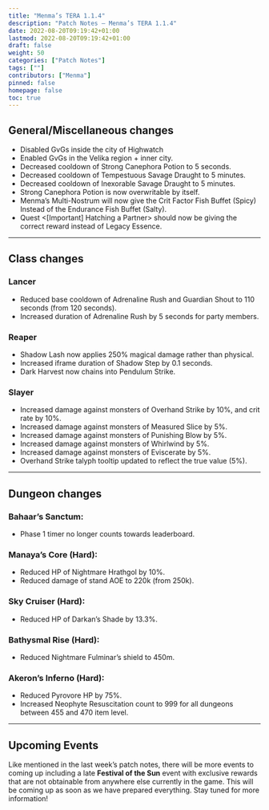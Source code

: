 ```yaml
---
title: "Menma’s TERA 1.1.4"
description: "Patch Notes – Menma’s TERA 1.1.4"
date: 2022-08-20T09:19:42+01:00
lastmod: 2022-08-20T09:19:42+01:00
draft: false
weight: 50
categories: ["Patch Notes"]
tags: [""]
contributors: ["Menma"]
pinned: false
homepage: false
toc: true
---
```



## General/Miscellaneous changes
- Disabled GvGs inside the city of Highwatch
- Enabled GvGs in the Velika region + inner city.
- Decreased cooldown of Strong Canephora Potion to 5 seconds.
- Decreased cooldown of Tempestuous Savage Draught to 5 minutes.
- Decreased cooldown of Inexorable Savage Draught to 5 minutes.
- Strong Canephora Potion is now overwritable by itself.
- Menma’s Multi-Nostrum will now give the Crit Factor Fish Buffet (Spicy) Instead of the Endurance Fish Buffet (Salty).
- Quest <[Important] Hatching a Partner> should now be giving the correct reward instead of Legacy Essence.

<hr/>

## Class changes
### Lancer
  - Reduced base cooldown of Adrenaline Rush and Guardian Shout to 110 seconds (from 120 seconds).
  - Increased duration of Adrenaline Rush by 5 seconds for party members.
### Reaper
  - Shadow Lash now applies 250% magical damage rather than physical.
  - Increased iframe duration of Shadow Step by 0.1 seconds.
  - Dark Harvest now chains into Pendulum Strike.
### Slayer
  - Increased damage against monsters of Overhand Strike by 10%, and crit rate by 10%.
  - Increased damage against monsters of Measured Slice by 5%.
  - Increased damage against monsters of Punishing Blow by 5%.
  - Increased damage against monsters of Whirlwind by 5%.
  - Increased damage against monsters of Eviscerate by 5%.
  - Overhand Strike talyph tooltip updated to reflect the true value (5%).

<hr/>

## Dungeon changes
### Bahaar’s Sanctum:
  - Phase 1 timer no longer counts towards leaderboard.
### Manaya’s Core (Hard):
  - Reduced HP of Nightmare Hrathgol by 10%.
  - Reduced damage of stand AOE to 220k (from 250k).
### Sky Cruiser (Hard):
  - Reduced HP of Darkan’s Shade by 13.3%.
### Bathysmal Rise (Hard):
  - Reduced Nightmare Fulminar’s shield to 450m.
### Akeron’s Inferno (Hard):
  - Reduced Pyrovore HP by 75%.
- Increased Neophyte Resuscitation count to 999 for all dungeons between 455 and 470 item level.

<hr/>

## Upcoming Events

Like mentioned in the last week’s patch notes, there will be more events to coming up including a late **Festival of the Sun** event with exclusive rewards that are not obtainable from anywhere else currently in the game. This will be coming up as soon as we have prepared everything. Stay tuned for more information!